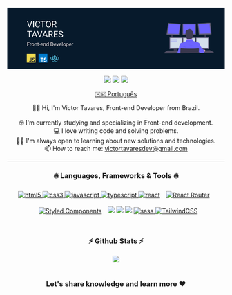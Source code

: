 ![Victor Tavares](./top.png)

<p align="center">
  <a href="https://github.com/victortavaresdev"><img src="https://img.shields.io/badge/GitHub-444444?style=for-the-badge&logo=github&logoColor=white" height="20" /></a>
  <a href="mailto:victortavaresdev@gmail.com"><img src="https://img.shields.io/badge/Gmail-D14836?style=for-the-badge&logo=gmail&logoColor=white" height="20" /></a>
  <a href="https://www.linkedin.com/in/victor-tavares-dev/"><img src="https://img.shields.io/badge/LinkedIn-0077B5?style=for-the-badge&logo=linkedin&logoColor=white" height="20" /></a>
</p>

<p align="center">
  <a href="https://github.com/victortavaresdev/victortavaresdev/blob/main/README_PT.md">🇧🇷 Português</a> 
</p>

<p align="center">
  🙋‍♂️ Hi, I'm Victor Tavares, Front-end Developer from Brazil.
  <br>
  <br>
  🤓 I'm currently studying and specializing in Front-end development.
  <br>
  💻 I love writing code and solving problems.
  <br>
  👨‍💻 I'm always open to learning about new solutions and technologies.
  <br>
  📫 How to reach me: <a href="mailto: victortavaresdev@gmail.com">victortavaresdev@gmail.com</a>
</p>

<hr>

<h3 align="center">🔥 Languages, Frameworks & Tools 🔥</h3>

<p align="center">
    <a href="https://www.w3.org/html/" target="_blank"> <img src="https://img.shields.io/badge/HTML5-071A2C?style=for-the-badge&logo=html5&logoColor=white" alt="html5" height="20"/>     </a>
    <a href="https://www.w3schools.com/css/" target="_blank"> <img src="https://img.shields.io/badge/CSS3-071A2C?style=for-the-badge&logo=css3&logoColor=white" alt="css3" height="20"/> </a>
     <a href="https://developer.mozilla.org/en-US/docs/Web/JavaScript" target="_blank"> <img src="https://img.shields.io/badge/JavaScript-071A2C?style=for-the-badge&logo=javascript&logoColor=white" alt="javascript" height="20"/> </a> 
    <a href="https://www.typescriptlang.org/" target="_blank"> <img src="https://img.shields.io/badge/TypeScript-071A2C?style=for-the-badge&logo=typescript&logoColor=white" alt="typescript" height="20"/> </a> 
    <a href="https://reactjs.org/" target="_blank"> <img src="https://img.shields.io/badge/React-071A2C?style=for-the-badge&logo=react&logoColor=61DAFB" alt="react" height="20"/></a>
    <a href="https://nextjs.org/" target="_blank"><img style="margin: 10px" src="https://img.shields.io/badge/Next-282C34?logo=nextjs&logoColor=d6100d" alt="React     Router" height="20" /></a>
    <a href="https://styled-components.com/" target="_blank"><img style="margin: 10px" src="https://img.shields.io/static/v1?label=&message=styled-components&color=282C34&logo=styled-components&logoColor=DB7093" alt="Styled Components" height="20" /></a>
   <a href="https://testing-library.com/"><img src="https://img.shields.io/badge/Testing_Library-282C34?Testing_Library=for-the-badge&logo=testing-library&logoColor=ED3B3A"  height="20" /></a>
   <a href="https://jestjs.io/"><img src="https://img.shields.io/badge/Jest-282C34?logo=jest&logoColor=40f561"  height="20" /></a>
   <a href="https://git-scm.com/"><img src="https://img.shields.io/badge/git-282C34?logo=git&logoColor=F05032" height="20" /></a>
   <a href="https://sass-lang.com" target="_blank"> <img src="https://img.shields.io/badge/Sass-282C34?logo=sass&logoColor=CC6699" alt="sass" height="20" /> </a>
   <a href="https://tailwindcss.com/" target="_blank"> <img src="https://img.shields.io/badge/TailwindCSS-282C34?logo=Tailwindcss&logoColor=CC6699"                  alt="TailwindCSS" height="20" /> </a>
</p>

#

<h3 align="center">⚡ Github Stats ⚡</h3>

<div align="center" href="https://github.com/victortavaresdev">
  <img align="center" src="https://github-readme-stats.vercel.app/api/top-langs/?username=victortavaresdev&layout=compact&theme=tokyonight" />
</div>

#

<div align="center">

### Let's share knowledge and learn more ❤️ 

</div>











 
